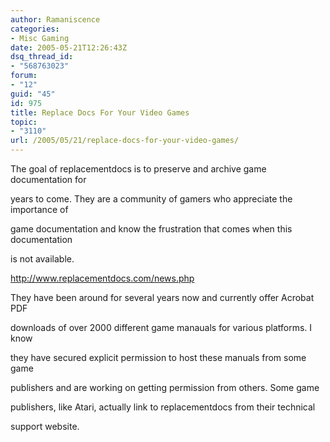 ```yaml
---
author: Ramaniscence
categories:
- Misc Gaming
date: 2005-05-21T12:26:43Z
dsq_thread_id:
- "568763023"
forum:
- "12"
guid: "45"
id: 975
title: Replace Docs For Your Video Games
topic:
- "3110"
url: /2005/05/21/replace-docs-for-your-video-games/
---
```


The goal of replacementdocs is to preserve and archive game documentation for
  
years to come. They are a community of gamers who appreciate the importance of
  
game documentation and know the frustration that comes when this documentation
  
is not available.

<a href="http://www.replacementdocs.com/news.php" target="_self">http://www.replacementdocs.com/news.php</a>
  
They have been around for several years now and currently offer Acrobat PDF
  
downloads of over 2000 different game manauals for various platforms. I know
  
they have secured explicit permission to host these manuals from some game
  
publishers and are working on getting permission from others. Some game
  
publishers, like Atari, actually link to replacementdocs from their technical
  
support website.